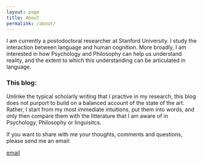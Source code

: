 ```yaml
---
layout: page
title: About
permalink: /about/
---
```


I am currently a postodoctoral researcher at Stanford University. I study the interaction between language and human cognition. More broadly, I am interested in how Psychology and Philosophy can help us understand reality, and the extent to which this understanding can be articulated in language. 

### This blog:
Unlinke the typical scholarly writing that I practive in my research, this blog does not purport to build on a balanced account of the state of the art. Rather, I start from my most immediate intuitions, put them into words, and only then compare them with the litterature that I am aware of in Psychology, Philosophy or linguisitcs. 

If you want to share with me your thoughts, comments and questions, please send me an email:

[email](mailto:abdellah.fourtassi@gmail.com)
